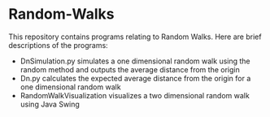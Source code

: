 # Random-Walks

This repository contains programs relating to Random Walks.
Here are brief descriptions of the programs:
- DnSimulation.py simulates a one dimensional random walk  using the random method and outputs the average distance from the origin
- Dn.py calculates the expected average distance from the origin for a one dimensional random walk
- RandomWalkVisualization visualizes a two dimensional random walk using Java Swing
